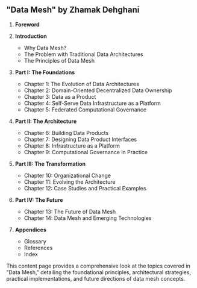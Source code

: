 ## "Data Mesh" by Zhamak Dehghani

1. **Foreword**
2. **Introduction**
    - Why Data Mesh?
    - The Problem with Traditional Data Architectures
    - The Principles of Data Mesh

3. **Part I: The Foundations**
    - Chapter 1: The Evolution of Data Architectures
    - Chapter 2: Domain-Oriented Decentralized Data Ownership
    - Chapter 3: Data as a Product
    - Chapter 4: Self-Serve Data Infrastructure as a Platform
    - Chapter 5: Federated Computational Governance

4. **Part II: The Architecture**
    - Chapter 6: Building Data Products
    - Chapter 7: Designing Data Product Interfaces
    - Chapter 8: Infrastructure as a Platform
    - Chapter 9: Computational Governance in Practice

5. **Part III: The Transformation**
    - Chapter 10: Organizational Change
    - Chapter 11: Evolving the Architecture
    - Chapter 12: Case Studies and Practical Examples

6. **Part IV: The Future**
    - Chapter 13: The Future of Data Mesh
    - Chapter 14: Data Mesh and Emerging Technologies

7. **Appendices**
    - Glossary
    - References
    - Index

This content page provides a comprehensive look at the topics covered in "Data Mesh," detailing the foundational principles, architectural strategies, practical implementations, and future directions of data mesh concepts.